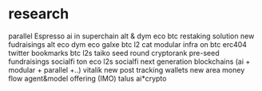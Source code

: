 # research
parallel
Espresso
ai in superchain 
alt & dym eco
btc restaking solution
new fudraisings
alt eco
dym eco
galxe
btc l2 cat
modular infra on btc
erc404
twitter bookmarks
btc l2s
taiko
seed round cryptorank
pre-seed fundraisings
socialfi
ton eco
l2s socialfi
next generation blockchains (ai + modular + parallel +..)
vitalik new post
tracking wallets
new area money flow
agent&model offering (IMO) 
talus
ai*crypto


